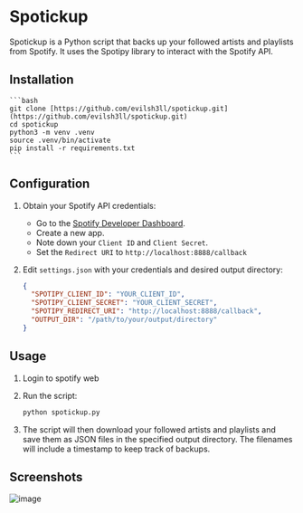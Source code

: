 # Spotickup

Spotickup is a Python script that backs up your followed artists and playlists from Spotify. It uses the Spotipy library to interact with the Spotify API.

## Installation

    ```bash
    git clone [https://github.com/evilsh3ll/spotickup.git](https://github.com/evilsh3ll/spotickup.git)
    cd spotickup
    python3 -m venv .venv
    source .venv/bin/activate
    pip install -r requirements.txt
    ```

## Configuration

1.  Obtain your Spotify API credentials:

    *   Go to the [Spotify Developer Dashboard](https://developer.spotify.com/dashboard/).
    *   Create a new app.
    *   Note down your `Client ID` and `Client Secret`.
    *   Set the `Redirect URI` to `http://localhost:8888/callback`

2.  Edit `settings.json` with your credentials and desired output directory:

    ```json
    {
      "SPOTIPY_CLIENT_ID": "YOUR_CLIENT_ID",
      "SPOTIPY_CLIENT_SECRET": "YOUR_CLIENT_SECRET",
      "SPOTIPY_REDIRECT_URI": "http://localhost:8888/callback",
      "OUTPUT_DIR": "/path/to/your/output/directory"
    }
    ```

## Usage

1.  Login to spotify web

2.  Run the script:

    ```bash
    python spotickup.py
    ```
3.  The script will then download your followed artists and playlists and save them as JSON files in the specified output directory. The filenames will include a timestamp to keep track of backups.

## Screenshots
![image](https://i.postimg.cc/LXSVx7DV/image.png)
